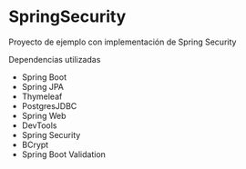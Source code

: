 # SpringSecurity
Proyecto de ejemplo con implementación de Spring Security

Dependencias utilizadas

- Spring Boot
- Spring JPA
- Thymeleaf
- PostgresJDBC
- Spring Web
- DevTools
- Spring Security
- BCrypt
- Spring Boot Validation

